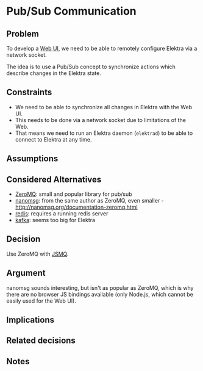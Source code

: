 # Pub/Sub Communication

## Problem

To develop a [Web UI](https://github.com/ElektraInitiative/libelektra/issues/252),
we need to be able to remotely configure Elektra via a network socket.

The idea is to use a Pub/Sub concept to synchronize actions which describe
changes in the Elektra state.

## Constraints

- We need to be able to synchronize all changes in Elektra with the Web UI.
- This needs to be done via a network socket due to limitations of the Web.
- That means we need to run an Elektra daemon (`elektrad`) to be able to
 connect to Elektra at any time.

## Assumptions

## Considered Alternatives

- [ZeroMQ](http://zeromq.org/): small and popular library for pub/sub
- [nanomsg](http://nanomsg.org/): from the same author as ZeroMQ, even smaller - http://nanomsg.org/documentation-zeromq.html
- [redis](http://redis.io/topics/pubsub): requires a running redis server
- [kafka](http://kafka.apache.org/): seems too big for Elektra

## Decision

Use ZeroMQ with [JSMQ](https://github.com/zeromq/JSMQ).

## Argument

nanomsg sounds interesting, but isn't as popular as ZeroMQ, which is why there
are no browser JS bindings available (only Node.js, which cannot be easily
used for the Web UI).

## Implications

## Related decisions

## Notes
